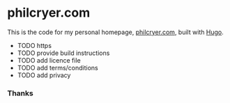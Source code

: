 # philcryer.com

This is the code for my personal homepage, [philcryer.com](http://philcryer.com), built with [Hugo](https://gohugo.io).

* TODO https
* TODO provide build instructions
* TODO add licence file
* TODO add terms/conditions
* TODO add privacy

### Thanks
